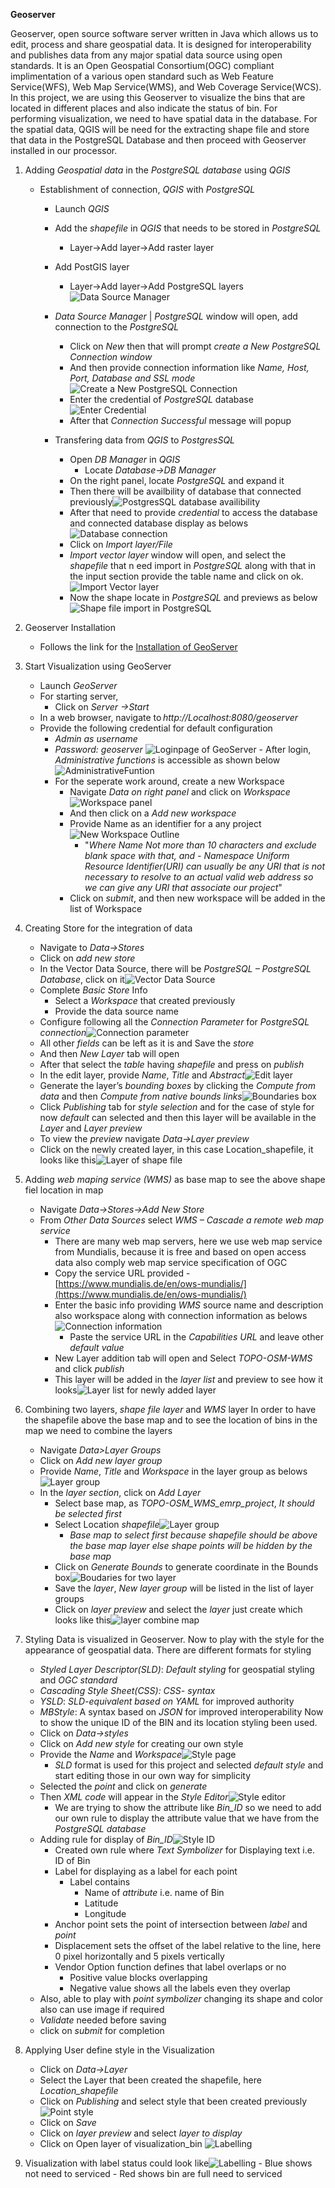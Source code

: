 
**Geoserver**

Geoserver, open source software server written in Java which allows us to edit, process and share geospatial data. It is designed for interoperability and publishes data from any major spatial data source using open standards. It is an Open Geospatial Consortium(OGC) compliant implimentation of a various open standard such as Web Feature Service(WFS), Web Map Service(WMS), and Web Coverage Service(WCS).
In this project, we are using this Geoserver to visualize the bins that are located in different places and also indicate the status of bin. For performing visualization, we need to have spatial data in the database. For the spatial data, QGIS will be need for the extracting shape file and store that data in the PostgreSQL Database and  then proceed with Geoserver installed in our processor.

 1. Adding *Geospatial data* in the *PostgreSQL database* using *QGIS*
      - Establishment of connection, *QGIS* with *PostgreSQL*
        - Launch *QGIS*
        - Add the *shapefile* in *QGIS* that needs to be stored in *PostgreSQL*
          - Layer->Add layer->Add raster layer
        - Add PostGIS layer
          - Layer->Add layer->Add PostgreSQL layers![Data Source Manager](https://github.com/emrp/emrp2018_Moers_Trashbins/blob/bhuwan/pictures/geoserver%20photo/Screen%20Shot%202019-02-12%20at%208.39.28%20PM.png)
         - *Data Source Manager* | *PostgreSQL* window will open,  add connection to the *PostgreSQL*
	         - Click on *New* then that will prompt *create a New PostgreSQL Connection window*  
	         - And then provide connection information like *Name, Host, Port, Database and SSL mode*![Create a New PostgreSQL Connection](https://github.com/emrp/emrp2018_Moers_Trashbins/blob/bhuwan/pictures/geoserver%20photo/Screen%20Shot%202019-02-12%20at%208.43.40%20PM.png)
	         - Enter the credential of *PostgreSQL* database![Enter Credential](https://github.com/emrp/emrp2018_Moers_Trashbins/blob/bhuwan/pictures/geoserver%20photo/Screen%20Shot%202019-02-12%20at%208.44.03%20PM.png)
	         - After that *Connection Successful* message will popup
	        
          - Transfering data from *QGIS* to *PostgresSQL*
            - Open *DB Manager* in *QGIS*
              - Locate *Database->DB Manager*
            - On the right panel, locate *PostgreSQL* and expand it 
            - Then there will be availbility of database that connected previously![PostgresSQL database availibility](https://github.com/emrp/emrp2018_Moers_Trashbins/blob/bhuwan/pictures/geoserver%20photo/Screen%20Shot%202019-02-12%20at%208.52.32%20PM.png)
            - After that need to provide *credential*  to access the database and connected database display as belows![Database connection](https://github.com/emrp/emrp2018_Moers_Trashbins/blob/bhuwan/pictures/geoserver%20photo/Screen%20Shot%202019-02-12%20at%208.58.28%20PM.png)
            - Click on *Import layer/File*
            - *Import vector layer* window will open, and  select the *shapefile* that n eed import in *PostgreSQL* along with that in the input section provide the table name and click on ok.![Import Vector layer](https://github.com/emrp/emrp2018_Moers_Trashbins/blob/bhuwan/pictures/geoserver%20photo/import%20vector%20layer.png)
            - Now the shape locate in *PostgreSQL* and  previews as below![Shape file import in PostgreSQL](https://github.com/emrp/emrp2018_Moers_Trashbins/blob/bhuwan/pictures/geoserver%20photo/shapefile%20imported%20in%20postGIS.png)
            
        
 2.  Geoserver Installation 
		- Follows the link for the [Installation of GeoServer](https://docs.geoserver.org/stable/en/user/installation/index.html#installation)
 3.  Start Visualization using GeoServer 
		-  Launch *GeoServer* 
		- For starting server, 
		  - Click on *Server ->Start*
		- In a web browser, navigate to *http://Localhost:8080/geoserver* 
		- Provide the following credential for default configuration
			 - *Admin as username*
			 - *Password: geoserver*
![Loginpage of GeoServer](https://github.com/emrp/emrp2018_Moers_Trashbins/blob/bhuwan/pictures/geoserver%20photo/geoserver%20login%20page.png)
         - After login, *Administrative functions* is accessible as shown below
![AdministrativeFuntion](https://github.com/emrp/emrp2018_Moers_Trashbins/blob/bhuwan/pictures/geoserver%20photo/geoserver%20after%20lonin.png)
          - For the seperate work around, create a  new Workspace
			 - Navigate *Data on right panel* and click on *Workspace*![Workspace panel](https://github.com/emrp/emrp2018_Moers_Trashbins/blob/bhuwan/pictures/geoserver%20photo/workspace.png)
			 - And then click on a *Add new workspace* 
			 - Provide Name as an identifier for a any project![New Workspace Outline](https://github.com/emrp/emrp2018_Moers_Trashbins/blob/bhuwan/pictures/geoserver%20photo/new%20workspace.png)
				 +  "*Where Name Not more than 10 characters and exclude blank space with that, and -   Namespace Uniform Resource Identifier(URI) can usually be any URI that is not necessary to resolve to an actual valid web address so we can give any URI that associate our project*"
			 - Click on *submit*, and then new workspace will be added in the list of Workspace
			 
			 
 4. Creating Store for the integration of data
	 - Navigate to *Data->Stores*
	 - Click on *add new store*
	 - In the Vector Data Source, there will be  *PostgreSQL – PostgreSQL Database*, click on it![Vector Data Source](https://github.com/emrp/emrp2018_Moers_Trashbins/blob/bhuwan/pictures/geoserver%20photo/New%20store.png)
	 - Complete *Basic Store* Info
		 - Select a *Workspace* that  created  previously
		 - Provide the data source name
	- Configure following  all the *Connection Parameter* for *PostgreSQL connection*![Connection parameter](https://github.com/emrp/emrp2018_Moers_Trashbins/blob/bhuwan/pictures/geoserver%20photo/connection%20parameter.png)
	- All other *fields* can be left as it is and  Save the *store*
	- And then *New Layer* tab will open
	- After that select the *table* having *shapefile* and press on *publish*
	- In the edit layer, provide *Name*, *Title* and *Abstract*![Edit layer](https://github.com/emrp/emrp2018_Moers_Trashbins/blob/bhuwan/pictures/geoserver%20photo/edit%20layer%20detail.png)
	- Generate the layer’s *bounding boxes* by clicking the *Compute from data* and then *Compute from native bounds links*![Boundaries box](https://github.com/emrp/emrp2018_Moers_Trashbins/blob/bhuwan/pictures/geoserver%20photo/Bounding%20Boxes.png)
	- Click *Publishing* tab for *style selection* and for the case of style for now *default* can selected and then this layer will be available in the *Layer* and *Layer preview*
	- To view the *preview* navigate *Data->Layer preview*
	- Click on the newly created layer, in this case Location_shapefile, it looks like this![Layer of shape file](https://github.com/emrp/emrp2018_Moers_Trashbins/blob/bhuwan/pictures/geoserver%20photo/layer%20of%20shapefile.png)
 5.  Adding *web maping service (WMS)* as base map to see the above shape fiel location in map
	 - Navigate *Data->Stores->Add New Store*
	 - From *Other Data Sources* select *WMS – Cascade a remote web map service*
		 - There are many web map servers, here we use web map service from Mundialis, because it is free and based on open access data also comply web map service specification of OGC
		 - Copy the service URL provided  -   [https://www.mundialis.de/en/ows-mundialis/](https://www.mundialis.de/en/ows-mundialis/)
		 - Enter the basic info providing *WMS* source name and description also workspace along with connection information as belows![Connection information](https://github.com/emrp/emrp2018_Moers_Trashbins/blob/bhuwan/pictures/geoserver%20photo/connection%20info.png)
			 - Paste the service URL in the *Capabilities URL* and leave other *default value*
		 - New Layer addition tab will open and Select *TOPO-OSM-WMS* and click *publish*
		 - This layer will be added in the *layer list* and  preview to see how it looks![Layer list for newly added layer](https://github.com/emrp/emrp2018_Moers_Trashbins/blob/bhuwan/pictures/geoserver%20photo/layer%20list.png)
 6. Combining two layers, *shape file layer* and *WMS* layer 
In order to have the shapefile above the base map and to see the location of bins in the map we need to combine the layers
	 - Navigate  *Data>Layer Groups*
	 - Click on *Add new layer group*
	 - Provide *Name*, *Title* and *Workspace* in the layer group as belows![Layer group](https://github.com/emrp/emrp2018_Moers_Trashbins/blob/bhuwan/pictures/geoserver%20photo/add%20layer%20group%20field.png)
	 - In  the *layer section*, click on *Add Layer*
		 - Select base map, as *TOPO-OSM_WMS_emrp_project*, *It should be selected first* 
		 - Select Location *shapefile*![Layer group ](https://github.com/emrp/emrp2018_Moers_Trashbins/blob/bhuwan/pictures/geoserver%20photo/adding%20layer.png)
			 - *Base map to select first because shapefile should be above the base map layer else shape points will be hidden by the base map*
		  - Click on *Generate Bounds* to generate coordinate in the Bounds box![Boudaries for two layer](https://github.com/emrp/emrp2018_Moers_Trashbins/blob/bhuwan/pictures/geoserver%20photo/added%20layer%20bound%20value.png)
		  - Save the *layer*, *New layer group* will be listed in the list of layer groups
		  - Click on *layer preview* and select the *layer* just create which looks like this![layer combine map](https://github.com/emrp/emrp2018_Moers_Trashbins/blob/bhuwan/pictures/geoserver%20photo/layer%20combine%20map.png)
 7. Styling
Data is visualized in Geoserver. Now to  play with the style for the appearance of geospatial data. There are different formats for styling
	 - *Styled Layer Descriptor(SLD)*: *Default styling* for geospatial styling and *OGC standard*
	 - *Cascading Style Sheet(CSS): CSS- syntax*
	 - *YSLD*: *SLD-equivalent based on YAML* for improved authority
	 - *MBStyle*: A syntax based on *JSON* for improved interoperability
Now to show the unique ID of the BIN and its location styling been used.
	- Click on *Data->styles*
	- Click on *Add new style* for creating our own style
	- Provide the *Name* and *Workspace*![Style page](https://github.com/emrp/emrp2018_Moers_Trashbins/blob/bhuwan/pictures/geoserver%20photo/style%20page.png)
		- *SLD* format is used for this project and selected *default style* and start editing those in our own way for simplicity
	- Selected the  *point* and click on *generate*
	- Then *XML code* will appear in the *Style Editor*![Style editor](https://github.com/emrp/emrp2018_Moers_Trashbins/blob/bhuwan/pictures/geoserver%20photo/style%20editor.png)
		- We are trying to show the attribute like *Bin_ID* so we need to add our own rule to display the attribute value that we have from the *PostgreSQL database*
	- Adding rule for display of *Bin_ID*![Style ID](https://github.com/emrp/emrp2018_Moers_Trashbins/blob/bhuwan/pictures/geoserver%20photo/style%20for%20id.png)
		- Created own rule where *Text Symbolizer* for Displaying text i.e. ID of Bin
		- Label for displaying as a label for each point
			- Label contains
				- Name of *attribute* i.e. name of Bin 
				- Latitude
				- Longitude
		- Anchor point sets the point of intersection between *label* and *point* 
		- Displacement sets the offset of the label relative to the line, here 0 pixel horizontally and 5 pixels vertically
		- Vendor Option function defines that label overlaps or no
			- Positive value blocks overlapping
			- Negative value shows all the labels even they overlap
	- Also, able to  play with *point symbolizer* changing its shape and color also can use image if required
	- *Validate* needed before saving
	- click on *submit* for completion
 8. Applying User define style in the Visualization
	 - Click on *Data->Layer*
	 - Select the Layer that been created  the shapefile, here *Location_shapefile*
	 - Click on *Publishing* and select  style that been created previously![Point style](https://github.com/emrp/emrp2018_Moers_Trashbins/blob/bhuwan/pictures/geoserver%20photo/sty;e%20selection.png)
	 - Click on *Save*
	 - Click on *layer preview* and select  *layer to display*
	 - Click on Open layer of visualization_bin ![Labelling](https://github.com/emrp/emrp2018_Moers_Trashbins/blob/bhuwan/pictures/geoserver%20photo/labeling.png)
 9. Visualization with label status could look like![Labelling](https://github.com/emrp/emrp2018_Moers_Trashbins/blob/bhuwan/pictures/geoserver%20photo/status.png)
		 - Blue shows not need to serviced
		 - Red shows bin are full need to serviced 
